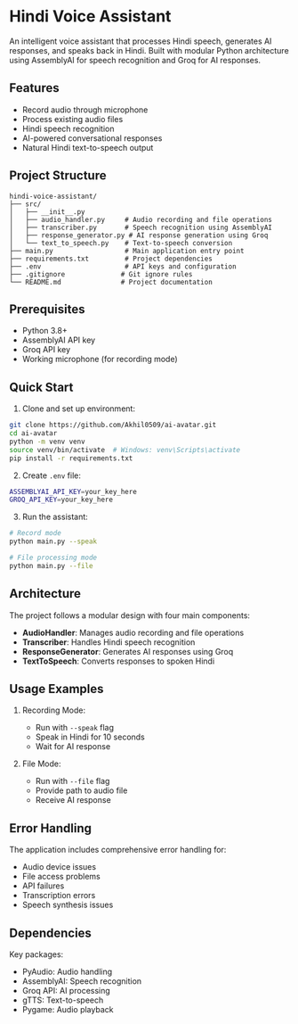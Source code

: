 # Hindi Voice Assistant

An intelligent voice assistant that processes Hindi speech, generates AI responses, and speaks back in Hindi. Built with modular Python architecture using AssemblyAI for speech recognition and Groq for AI responses.

## Features

- Record audio through microphone
- Process existing audio files
- Hindi speech recognition
- AI-powered conversational responses
- Natural Hindi text-to-speech output

## Project Structure
```
hindi-voice-assistant/
├── src/
│   ├── __init__.py
│   ├── audio_handler.py     # Audio recording and file operations
│   ├── transcriber.py       # Speech recognition using AssemblyAI
│   ├── response_generator.py # AI response generation using Groq
│   └── text_to_speech.py    # Text-to-speech conversion
├── main.py                  # Main application entry point
├── requirements.txt         # Project dependencies
├── .env                     # API keys and configuration
├── .gitignore              # Git ignore rules
└── README.md               # Project documentation
```

## Prerequisites

- Python 3.8+
- AssemblyAI API key
- Groq API key
- Working microphone (for recording mode)

## Quick Start

1. Clone and set up environment:
```bash
git clone https://github.com/Akhil0509/ai-avatar.git
cd ai-avatar
python -m venv venv
source venv/bin/activate  # Windows: venv\Scripts\activate
pip install -r requirements.txt
```

2. Create `.env` file:
```bash
ASSEMBLYAI_API_KEY=your_key_here
GROQ_API_KEY=your_key_here
```

3. Run the assistant:
```bash
# Record mode
python main.py --speak

# File processing mode
python main.py --file
```

## Architecture

The project follows a modular design with four main components:

- **AudioHandler**: Manages audio recording and file operations
- **Transcriber**: Handles Hindi speech recognition
- **ResponseGenerator**: Generates AI responses using Groq
- **TextToSpeech**: Converts responses to spoken Hindi

## Usage Examples

1. Recording Mode:
   - Run with `--speak` flag
   - Speak in Hindi for 10 seconds
   - Wait for AI response

2. File Mode:
   - Run with `--file` flag
   - Provide path to audio file
   - Receive AI response

## Error Handling

The application includes comprehensive error handling for:
- Audio device issues
- File access problems
- API failures
- Transcription errors
- Speech synthesis issues

## Dependencies

Key packages:
- PyAudio: Audio handling
- AssemblyAI: Speech recognition
- Groq API: AI processing
- gTTS: Text-to-speech
- Pygame: Audio playback
